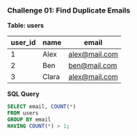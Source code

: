 ### Challenge 01: Find Duplicate Emails

**Table: users**

| user_id | name   | email              |
|---------|--------|--------------------|
| 1       | Alex   | alex@mail.com      |
| 2       | Ben    | ben@mail.com       |
| 3       | Clara  | alex@mail.com      |

**SQL Query**
```sql
SELECT email, COUNT(*)
FROM users
GROUP BY email
HAVING COUNT(*) > 1;
